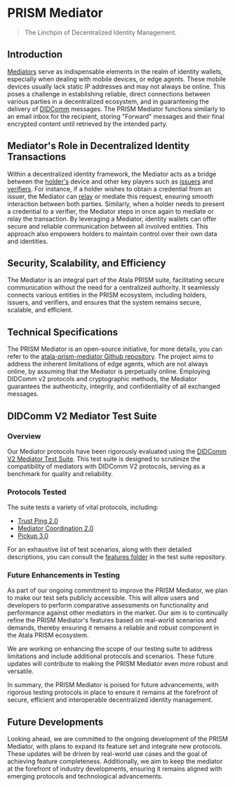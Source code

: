 # PRISM Mediator

> The Linchpin of Decentralized Identity Management.

## Introduction

[Mediators](/docs/concepts/glossary#mediator) serve as indispensable elements in the realm of identity wallets, especially when dealing with mobile devices, or edge agents. These mobile devices usually lack static IP addresses and may not always be online. This poses a challenge in establishing reliable, direct connections between various parties in a decentralized ecosystem, and in guaranteeing the delivery of [DIDComm](/docs/concepts/glossary#didcomm) messages. The PRISM Mediator functions similarly to an email inbox for the recipient, storing "Forward" messages and their final encrypted content until retrieved by the intended party.

## Mediator's Role in Decentralized Identity Transactions

Within a decentralized identity framework, the Mediator acts as a bridge between the [holder's](/docs/concepts/glossary#holder) device and other key players such as [issuers](/docs/concepts/glossary#issuer) and [verifiers](/docs/concepts/glossary#verifier). For instance, if a holder wishes to obtain a credential from an issuer, the Mediator can [relay](/docs/concepts/glossary#relay) or mediate this request, ensuring smooth interaction between both parties. Similarly, when a holder needs to present a credential to a verifier, the Mediator steps in once again to mediate or relay the transaction. By leveraging a Mediator, identity wallets can offer secure and reliable communication between all involved entities. This approach also empowers holders to maintain control over their own data and identities.

## Security, Scalability, and Efficiency

The Mediator is an integral part of the Atala PRISM suite, facilitating secure communication without the need for a centralized authority. It seamlessly connects various entities in the PRISM ecosystem, including holders, issuers, and verifiers, and ensures that the system remains secure, scalable, and efficient.

## Technical Specifications

The PRISM Mediator is an open-source initiative, for more details, you can refer to the [atala-prism-mediator Github repository](https://github.com/input-output-hk/atala-prism-mediator). The project aims to address the inherent limitations of edge agents, which are not always online, by assuming that the Mediator is perpetually online. Employing DIDComm v2 protocols and cryptographic methods, the Mediator guarantees the authenticity, integrity, and confidentiality of all exchanged messages.

## DIDComm V2 Mediator Test Suite

### Overview
Our Mediator protocols have been rigorously evaluated using the [DIDComm V2 Mediator Test Suite](https://github.com/input-output-hk/didcomm-v2-mediator-test-suite/). This test suite is designed to scrutinize the compatibility of mediators with DIDComm V2 protocols, serving as a benchmark for quality and reliability.

### Protocols Tested
The suite tests a variety of vital protocols, including:

- [Trust Ping 2.0](https://didcomm.org/trust-ping/2.0/)
- [Mediator Coordination 2.0](https://didcomm.org/mediator-coordination/2.0/)
- [Pickup 3.0](https://didcomm.org/pickup/3.0/)

For an exhaustive list of test scenarios, along with their detailed descriptions, you can consult the [features folder](https://github.com/input-output-hk/didcomm-v2-mediator-test-suite/blob/main/src/test/resources/features) in the test suite repository.

### Future Enhancements in Testing

As part of our ongoing commitment to improve the PRISM Mediator, we plan to make our test sets publicly accessible. This will allow users and developers to perform comparative assessments on functionality and performance against other mediators in the market. Our aim is to continually refine the PRISM Mediator's features based on real-world scenarios and demands, thereby ensuring it remains a reliable and robust component in the Atala PRISM ecosystem.

We are working on enhancing the scope of our testing suite to address limitations and include additional protocols and scenarios. These future updates will contribute to making the PRISM Mediator even more robust and versatile.

In summary, the PRISM Mediator is poised for future advancements, with rigorous testing protocols in place to ensure it remains at the forefront of secure, efficient and interoperable decentralized identity management.

## Future Developments

Looking ahead, we are committed to the ongoing development of the PRISM Mediator, with plans to expand its feature set and integrate new protocols. These updates will be driven by real-world use cases and the goal of achieving feature completeness. Additionally, we aim to keep the mediator at the forefront of industry developments, ensuring it remains aligned with emerging protocols and technological advancements.